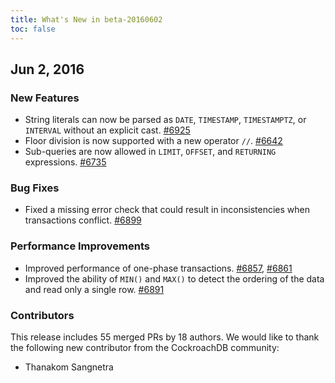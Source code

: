 ```yaml
---
title: What's New in beta-20160602
toc: false
---
```


## Jun 2, 2016

### New Features

* String literals can now be parsed as `DATE`, `TIMESTAMP`, `TIMESTAMPTZ`, or `INTERVAL` without an explicit cast. [#6925](https://github.com/cockroachdb/cockroach/pull/6925)
* Floor division is now supported with a new operator `//`. [#6642](https://github.com/cockroachdb/cockroach/pull/6642)
* Sub-queries are now allowed in `LIMIT`, `OFFSET`, and `RETURNING` expressions. [#6735](https://github.com/cockroachdb/cockroach/pull/6735)

### Bug Fixes

* Fixed a missing error check that could result in inconsistencies when transactions conflict. [#6899](https://github.com/cockroachdb/cockroach/pull/6899)

### Performance Improvements

* Improved performance of one-phase transactions. [#6857](https://github.com/cockroachdb/cockroach/pull/6857), [#6861](https://github.com/cockroachdb/cockroach/pull/6861)
* Improved the ability of `MIN()` and `MAX()` to detect the ordering of the data and read only a single row. [#6891](https://github.com/cockroachdb/cockroach/pull/6891)

### Contributors

This release includes 55 merged PRs by 18 authors. We would like to
thank the following new contributor from the CockroachDB community:

* Thanakom Sangnetra
